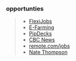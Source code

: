 ### opportunties
>- [FlexiJobs](https://www.flexjobs.com/blog/post/happiest-companies-hiring-remote-workers/?utm_source=Iterable-mktg&utm_medium=email&utm_campaign=9090548&utm_content=reg-only-newsletter_20240222&utm_template=12027047)
>- [E-Farming](https://efarming.com/special.html?utm_source=google&utm_medium=display&utm_id=21005798131&utm_content=161666416507&utm_term=&creativeId=690175640539&gclid=CjwKCAiAuNGuBhAkEiwAGId4arK5kfEESuDKx6QcugWbhQ7vR_OX_dydPNkTgVOT9oeAgpPaRrYHlxoCJ9UQAvD_BwE)
>- [PipDecks](https://pipdecks.com/pages/storyteller-tactics-card-deck?utm_source=youtube&utm_medium=cpc&utm_campaign=howto&utm_id=storyteller&utm_source=google&utm_medium=paid&utm_campaign=19630079668&utm_content=151270061968&utm_term=&gadid=646439088435&tw_source=google&tw_adid=646439088435&tw_campaign=19630079668&gclid=CjwKCAiA5L2tBhBTEiwAdSxJXwY2WNZEqssu9MXiLI09XWlJ21W4to9AN-z45Q7-3RKjStXQI0RTLBoCMtIQAvD_BwE)
>- [CBC News](https://sites.google.com/view/cbchigh/home?gclid=CjwKCAiA44OtBhAOEiwAj4gpOTywjyLWqTVruWhkmkM3V4o-uQ-wFkjL_Suv_eUTFDqP58dFgOre7RoCLE8QAvD_BwE)
>- [remote.com/jobs](https://remote.com/jobs?utm_device=c&utm_term=&utm_placement=youtube.com&utm_campaign=AW_USCA_NU_CON_Remote_en_YouTube_DTMB_MAXCON_RemoteTalent&utm_source=google&utm_medium=cpc&utm_content=681676430393&hsa_acc=3739679445&hsa_cam=20795979544&hsa_grp=151095995930&hsa_ad=681676430393&hsa_src=ytv&hsa_tgt=&hsa_kw=&hsa_mt=&hsa_net=adwords&hsa_ver=3&gclid=CjwKCAiAyp-sBhBSEiwAWWzTnnbU8AB_t50ejxwIb6eh2UDVYpchFE8vid58xAwe8qXbP0l01QUpmxoCtJcQAvD_BwE)
>- [Nate Thompson](https://www.linkedin.com/in/nate-thompson-b3b0b6285/?midToken=AQHemVrjxuoZhg&midSig=2T0MbeMmm4hGY1&trk=eml-email_hire_inmail_initial_single_01-null-1-null&trkEmail=eml-email_hire_inmail_initial_single_01-null-1-null-null-hj330%7Eln25sweo%7Ecq-null-neptune%2Fprofile%7Evanity%2Eview)
